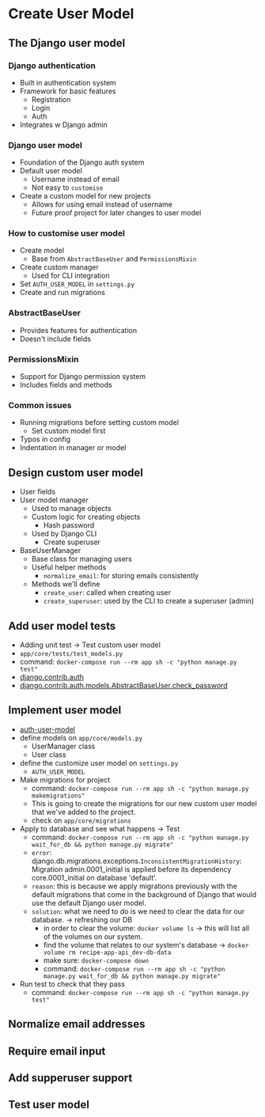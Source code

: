 # Create User Model

## The Django user model

### Django authentication
- Built in authentication system
- Framework for basic features
    - Registration
    - Login
    - Auth
- Integrates w Django admin

### Django user model
- Foundation of the Django auth system
- Default user model
    - Username instead of email
    - Not easy to `customise`
- Create a custom model for new projects
    - Allows for using email instead of username
    - Future proof project for later changes to user model

### How to customise user model
- Create model
    - Base from `AbstractBaseUser` and `PermissionsMixin`
- Create custom manager
    - Used for CLI integration
- Set `AUTH_USER_MODEL` in `settings.py`
- Create and run migrations

### AbstractBaseUser
- Provides features for authentication
- Doesn't include fields

### PermissionsMixin
- Support for Django permission system
- Includes fields and methods

### Common issues
- Running migrations before setting custom model
    - Set custom model first
- Typos in config
- Indentation in manager or model

## Design custom user model
- User fields
- User model manager
    - Used to manage objects
    - Custom logic for creating objects
        - Hash password
    - Used by Django CLI
        - Create superuser
- BaseUserManager
    - Base class for managing users
    - Useful helper methods
        - `normalize_email`: for storing emails consistently
    - Methods we'll define
        - `create_user`: called when creating user
        - `create_superuser`: used by the CLI to create a superuser (admin)

## Add user model tests
- Adding unit test -> Test custom user model
- `app/core/tests/test_models.py`
- command: `docker-compose run --rm app sh -c "python manage.py test"`
- [django.contrib.auth](https://docs.djangoproject.com/en/4.2/topics/auth/customizing/#django.contrib.auth.get_user_model)
- [django.contrib.auth.models.AbstractBaseUser.check_password](https://docs.djangoproject.com/en/4.2/topics/auth/customizing/#django.contrib.auth.models.AbstractBaseUser.check_password)

## Implement user model
- [auth-user-model](https://docs.djangoproject.com/en/4.2/ref/settings/#auth-user-model)
- define models on `app/core/models.py`
    - UserManager class
    - User class
- define the customize user model on `settings.py`
    - `AUTH_USER_MODEL`
- Make migrations for project
    - command: `docker-compose run --rm app sh -c "python manage.py makemigrations"`
    - This is going to create the migrations for our new custom user model that we've added to the project.
    - check on `app/core/migrations`
- Apply to database and see what happens -> Test
    - command: `docker-compose run --rm app sh -c "python manage.py wait_for_db && python manage.py migrate"`
    - `error`: django.db.migrations.exceptions.`InconsistentMigrationHistory`: Migration admin.0001_initial is applied before its dependency core.0001_initial on database 'default'.
    - `reason`: this is because we apply migrations previously with the default migrations that come in the background of Django that would use the default Django user model.
    - `solution`: what we need to do is we need to clear the data for our database. -> refreshing our DB
        - in order to clear the volume: `docker volume ls` -> this will list all of the volumes on our system.
        - find the volume that relates to our system's database -> `docker volume rm recipe-app-api_dev-db-data`
        - make sure: `docker-compose down`
        - command: `docker-compose run --rm app sh -c "python manage.py wait_for_db && python manage.py migrate"`
- Run test to check that they pass
    - command: `docker-compose run --rm app sh -c "python manage.py test"`

## Normalize email addresses

## Require email input

## Add supperuser support

## Test user model
